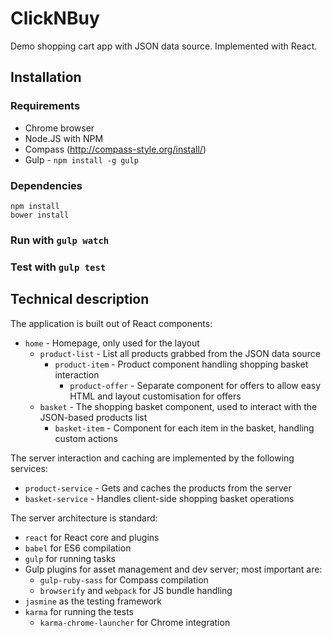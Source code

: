 # ClickNBuy

Demo shopping cart app with JSON data source.
Implemented with React.

## Installation

### Requirements

- Chrome browser
- Node.JS with NPM
- Compass (http://compass-style.org/install/)
- Gulp - `npm install -g gulp`

### Dependencies

```
npm install
bower install
```

### Run with `gulp watch`

### Test with `gulp test`


## Technical description

The application is built out of React components:

- `home` - Homepage, only used for the layout
  - `product-list` - List all products grabbed from the JSON data source
    - `product-item` - Product component handling shopping basket interaction
      - `product-offer` - Separate component for offers to allow easy HTML and layout customisation for offers
  - `basket` - The shopping basket component, used to interact with the JSON-based products list
    - `basket-item` - Component for each item in the basket, handling custom actions

The server interaction and caching are implemented by the following services:

- `product-service` - Gets and caches the products from the server
- `basket-service` - Handles client-side shopping basket operations

The server architecture is standard:

- `react` for React core and plugins
- `babel` for ES6 compilation
- `gulp` for running tasks
- Gulp plugins for asset management and dev server; most important are:
  - `gulp-ruby-sass` for Compass compilation
  - `browserify` and `webpack` for JS bundle handling
- `jasmine` as the testing framework
- `karma` for running the tests
  - `karma-chrome-launcher` for Chrome integration

